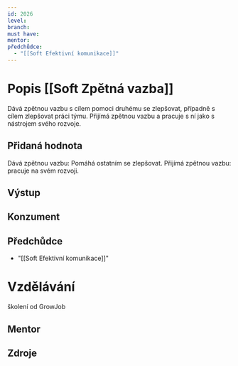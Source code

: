 ```yaml
---
id: 2026
level: 
branch: 
must have: 
mentor: 
předchůdce: 
  - "[[Soft Efektivní komunikace]]"
---
```



# Popis [[Soft Zpětná vazba]]
Dává zpětnou vazbu s cílem pomoci druhému se zlepšovat, případně s cílem zlepšovat práci týmu. Přijímá zpětnou vazbu a pracuje s ní jako s nástrojem svého rozvoje.

## Přidaná hodnota
Dává zpětnou vazbu: Pomáhá ostatním se zlepšovat. Přijímá zpětnou vazbu: pracuje na svém rozvoji.

## Výstup


## Konzument


## Předchůdce

  - "[[Soft Efektivní komunikace]]"

# Vzdělávání
školení od GrowJob

## Mentor


## Zdroje